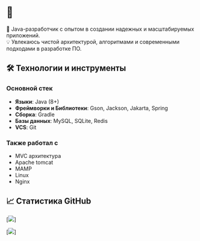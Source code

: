 # 👋

🚀 Java-разработчик с опытом в создании надежных и масштабируемых приложений.  
💡 Увлекаюсь чистой архитектурой, алгоритмами и современными подходами в разработке ПО.

## 🛠️ Технологии и инструменты
### Основной стек
- **Языки**: Java (8+)
- **Фреймворки и Библиотеки**: Gson, Jackson, Jakarta, Spring
- **Сборка**: Gradle
- **Базы данных**: MySQL, SQLite, Redis
- **VCS**: Git

### Также работал с
- MVC архитектура
- Apache tomcat
- MAMP
- Linux
- Nginx

## 📈 Статистика GitHub
[![](https://github-readme-stats.vercel.app/api?username=flow2708&show_icons=true&theme=radical)]

[![](https://github-readme-stats.vercel.app/api/top-langs/?username=flow2708&layout=compact&theme=radical)]


